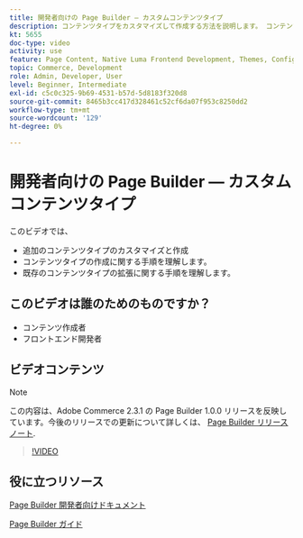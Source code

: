 ```yaml
---
title: 開発者向けの Page Builder — カスタムコンテンツタイプ
description: コンテンツタイプをカスタマイズして作成する方法を説明します。 コンテンツタイプの作成に関する手順を理解しま​す。 既存のコンテンツタイプの拡張に関する手順を理解します。
kt: 5655
doc-type: video
activity: use
feature: Page Content, Native Luma Frontend Development, Themes, Configuration
topic: Commerce, Development
role: Admin, Developer, User
level: Beginner, Intermediate
exl-id: c5c0c325-9b69-4531-b57d-5d8183f320d8
source-git-commit: 8465b3cc417d328461c52cf6da07f953c8250dd2
workflow-type: tm+mt
source-wordcount: '129'
ht-degree: 0%

---
```


# 開発者向けの Page Builder — カスタムコンテンツタイプ

このビデオでは、

- 追加のコンテンツタイプのカスタマイズと作成
- コンテンツタイプの作成に関する手順を理解しま&#x200B;す。
- 既存のコンテンツタイプの拡張に関する手順を理解します。

## このビデオは誰のためのものですか？

- コンテンツ作成者
- フロントエンド開発者

## ビデオコンテンツ

>[!NOTE]
>
>この内容は、Adobe Commerce 2.3.1 の Page Builder 1.0.0 リリースを反映しています。今後のリリースでの更新について詳しくは、 [Page Builder リリースノート](https://experienceleague.adobe.com/docs/commerce-admin/page-builder/release-notes.html).

>[!VIDEO](https://video.tv.adobe.com/v/35714?quality=12&learn=on)

## 役に立つリソース

[Page Builder 開発者向けドキュメント](https://developer.adobe.com/commerce/frontend-core/page-builder/)

[Page Builder ガイド](https://experienceleague.adobe.com/docs/commerce-admin/page-builder/introduction.html)
